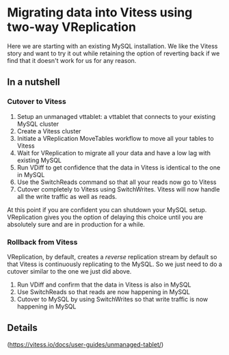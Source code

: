 # Migrating data into Vitess using two-way VReplication

Here we are starting with an existing MySQL installation. We like the Vitess story and want to try it out
while retaining the option of reverting back if we find that it doesn't work for us for any reason.

## In a nutshell

### Cutover to Vitess

1. Setup an unmanaged vttablet: a vttablet that connects to your existing MySQL cluster
1. Create a Vitess cluster 
1. Initiate a VReplication MoveTables workflow to move all your tables to Vitess
1. Wait for VReplication to migrate all your data and have a low lag with existing MySQL 
1. Run VDiff to get confidence that the data in Vitess is identical to the one in MySQL
1. Use the SwitchReads command so that all your reads now go to Vitess
1. Cutover completely to Vitess using SwitchWrites. Vitess will now handle all the write traffic as well as
reads.

At this point if you are confident you can shutdown your MySQL setup. VReplication gives you the option
of delaying this choice until you are absolutely sure and are in production for a while.

### Rollback from Vitess

VReplication, by default, creates a *reverse* replication stream by default so that Vitess is continuously
replicating to the MySQL. So we just need to do a cutover similar to the one we just did above.

1. Run VDiff and confirm that the data in Vitess is also in MySQL
1. Use SwitchReads so that reads are now happening in MySQL
1. Cutover to MySQL by using SwitchWrites so that write traffic is now happening in MySQL


## Details




(https://vitess.io/docs/user-guides/unmanaged-tablet/)